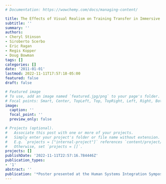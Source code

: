 ```yaml
---
# Documentation: https://wowchemy.com/docs/managing-content/

title: The Effects of Visual Realism on Training Transfer in Immersive Virtual Environments
subtitle: ''
summary: ''
authors:
- Cheryl Stinson
- Siroberto Scerbo
- Eric Ragan
- Regis Kopper
- Doug Bowman
tags: []
categories: []
date: '2011-01-01'
lastmod: 2022-11-11T17:57:18-05:00
featured: false
draft: false

# Featured image
# To use, add an image named `featured.jpg/png` to your page's folder.
# Focal points: Smart, Center, TopLeft, Top, TopRight, Left, Right, BottomLeft, Bottom, BottomRight.
image:
  caption: ''
  focal_point: ''
  preview_only: false

# Projects (optional).
#   Associate this post with one or more of your projects.
#   Simply enter your project's folder or file name without extension.
#   E.g. `projects = ["internal-project"]` references `content/project/deep-learning/index.md`.
#   Otherwise, set `projects = []`.
projects: []
publishDate: '2022-11-11T22:57:16.784446Z'
publication_types:
- '1'
abstract: ''
publication: '*Poster presented at the Human Systems Integration Symposium*'
---
```

